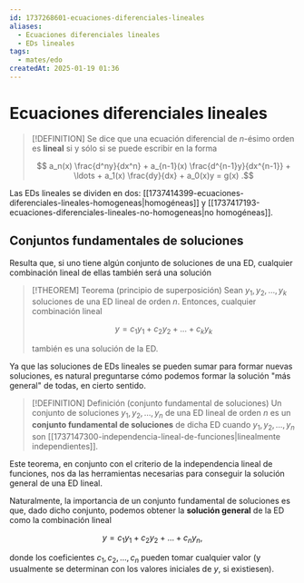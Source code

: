 ```yaml
---
id: 1737268601-ecuaciones-diferenciales-lineales
aliases:
  - Ecuaciones diferenciales lineales
  - EDs lineales
tags:
  - mates/edo
createdAt: 2025-01-19 01:36
---
```


# Ecuaciones diferenciales lineales

> [!DEFINITION]
> Se dice que una ecuación diferencial de $n$-ésimo orden es **lineal** si y sólo si se puede escribir en la forma
> 
> $$
> a_n(x) \frac{d^ny}{dx^n} + a_{n-1}(x) \frac{d^{n-1}y}{dx^{n-1}} + \ldots + a_1(x) \frac{dy}{dx} + a_0(x)y = g(x)
> .$$

Las EDs lineales se dividen en dos: [[1737414399-ecuaciones-diferenciales-lineales-homogeneas|homogéneas]] y [[1737417193-ecuaciones-diferenciales-lineales-no-homogeneas|no homogéneas]].

## Conjuntos fundamentales de soluciones

Resulta que, si uno tiene algún conjunto de soluciones de una ED, cualquier combinación lineal de ellas también será una solución

> [!THEOREM] Teorema (principio de superposición)
> Sean $y_1, y_2, \ldots, y_k$ soluciones de una ED lineal de orden $n$. Entonces, cualquier combinación lineal
>
> $$
> y = c_1 y_1 + c_2 y_2 + \ldots + c_k y_k
> $$
>
> también es una solución de la ED.

Ya que las soluciones de EDs lineales se pueden sumar para formar nuevas soluciones, es natural preguntarse cómo podemos formar la solución "más general" de todas, en cierto sentido.

> [!DEFINITION] Definición (conjunto fundamental de soluciones)
> Un conjunto de soluciones $y_1, y_2, \ldots, y_n$ de una ED lineal de orden $n$ es un **conjunto fundamental de soluciones** de dicha ED cuando $y_1, y_2, \ldots, y_n$ son [[1737147300-independencia-lineal-de-funciones|linealmente independientes]].

Este teorema, en conjunto con el criterio de la independencia lineal de funciones, nos da las herramientas necesarias para conseguir la solución general de una ED lineal.

Naturalmente, la importancia de un conjunto fundamental de soluciones es que, dado dicho conjunto, podemos obtener la **solución general** de la ED como la combinación lineal

$$
y = c_1 y_1 + c_2 y_2 + \ldots + c_n y_n
,$$

donde los coeficientes $c_1, c_2, \ldots, c_n$ pueden tomar cualquier valor (y usualmente se determinan con los valores iniciales de $y$, si existiesen).
